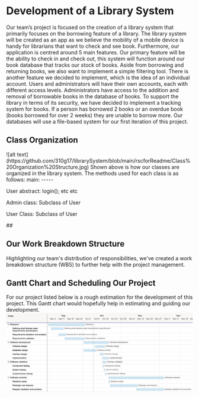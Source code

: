 <H1>Development of a Library System</H1>

Our team’s project is focused on the creation of a library system that primarily focuses on the borrowing feature of a library. The library system will be created as an app as we believe the mobility of a mobile device is handy for librarians that want to check and see book. Furthermore, our application is centred around 5 main features. Our primary feature will be the ability to check in and check out, this system will function around our book database that tracks our stock of books. Aside from borrowing and returning books, we also want to implement a simple filtering tool. There is another feature we decided to implement, which is the idea of an individual account. Users and administrators will have their own accounts, each with different access levels. Administrators have access to the addition and removal of borrowable books in the database of books. To support the library in terms of its security, we have decided to implement a tracking system for books. If a person has borrowed 2 books or an overdue book (books borrowed for over 2 weeks) they are unable to borrow more. Our databases will use a file-based system for our first iteration of this project. 

<H2>Class Organization</H2>
![alt text](https://github.com/310g17/librarySystem/blob/main/rscforReadme/Class%20Organization%20Structure.jpg)
Shown above is how our classes are organized in the library system. The methods used for each class is as follows:
main:
-----

User abstract:
login();
etc etc

Admin class: Subclass of User

User Class: Subclass of User


##<H2>Our Work Breakdown Structure</H2>
Highlighting our team's distribution of responsibilities, we've created a work breakdown structure (WBS) to further help with the project management.
## <H2>Gantt Chart and Scheduling Our Project</H2>
For our project listed below is a rough estimation for the development of this project. This Gantt chart would hopefully help in estimating and guiding our development.
![alt text](https://github.com/310g17/librarySystem/blob/main/rscforReadme/GanntChart_Final.jpeg)
